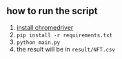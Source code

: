 ## how to run the script
1. [install chromedriver](https://chromedriver.storage.googleapis.com/index.html)
2. `pip install -r requirements.txt`
3. `python main.py`
4. the result will be in `result/NFT.csv`